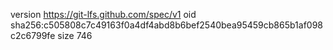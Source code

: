 version https://git-lfs.github.com/spec/v1
oid sha256:c505808c7c49163f0a4df4abd8b6bef2540bea95459cb865b1af098c2c6799fe
size 746
